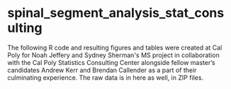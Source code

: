 # spinal_segment_analysis_stat_consulting
The following R code and resulting figures and tables were created at Cal Poly for Noah Jeffery and Sydney Sherman's MS project in collaboration with the Cal Poly Statistics Consulting Center alongside fellow master’s candidates Andrew Kerr and Brendan Callender as a part of their culminating experience. 
The raw data is in here as well, in ZIP files. 
